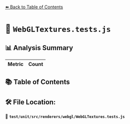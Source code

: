 [⬅️ Back to Table of Contents](../../../../../index.md)

# 📄 `WebGLTextures.tests.js`

## 📊 Analysis Summary

| Metric | Count |
|--------|-------|

## 📚 Table of Contents


## 🛠️ File Location:
📂 **`test/unit/src/renderers/webgl/WebGLTextures.tests.js`**